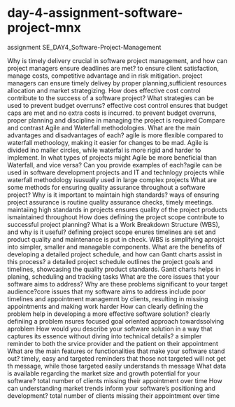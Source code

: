 # day-4-assignment-software-project-mnx
assignment
SE_DAY4_Software-Project-Management

Why is timely delivery crucial in software project management, and how can project managers ensure deadlines are met? to ensure client satisfaction, manage costs, competitive advantage and in risk mitigation. project managers can ensure timely delivey by proper planning,sufficient resources allocation and market strategizing.
How does effective cost control contribute to the success of a software project? What strategies can be used to prevent budget overruns? effective cost control ensures that budget caps are met and no extra costs is incurred. to prevent budget overruns, proper planning and discipline in managing the project is required
Compare and contrast Agile and Waterfall methodologies. What are the main advantages and disadvantages of each? agile is more flexible compared to waterfall methoology, making it easier for changes to be mad. Agile is divided ino maller circles, while waterfal is more rigid and harder to implement.
In what types of projects might Agile be more beneficial than Waterfall, and vice versa? Can you provide examples of each?agile can be used in software development projects and IT and technlogy projects while waterfall methodology isusually used in large complex projects
What are some methods for ensuring quality assurance throughout a software project? Why is it important to maintain high standards? ways of ensuring project assurance is routine quality assurance checks, timely meetings. maintaiing high standards in projects ensures quality of the project products ismaintained throughout
How does defining the project scope contribute to successful project planning? What is a Work Breakdown Structure (WBS), and why is it useful? defining project scope enures timelines are set and product quality and maintenance is put in check. WBS is simplifying aprojct into simpler, smaller and managable components.
What are the benefits of developing a detailed project schedule, and how can Gantt charts assist in this process? a detailed project schedule outlines the project goals and timelines, showcasing the quality product standards. Gantt charts helps in planing, scheduling and tracking tasks
What are the core issues that your software aims to address? Why are these problems significant to your target audience?core issues that my software aims to address include poor timelines and appointment managemnt by clients, resulting in missing appointments and making work harder
How can clearly defining the problem help in developing a more effective software solution? clearly definiing a problem nsures focused goal oriented approach towardssolving aproblem
How would you describe your software solution in a way that captures its essence without diving into technical details? a simpler reminder to both the srvice provider and the patient on their appointment
What are the main features or functionalities that make your software stand out? timely, easy and targeted reminders that those not targeted will not get th message, while those targeted easily understands th message
What data is available regarding the market size and growth potential for your software? total number of clients missing their appointment over time
How can understanding market trends inform your software’s positioning and development? total number of clients missing their appointment over time

